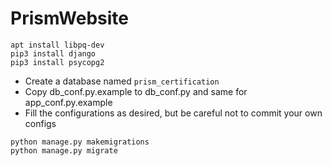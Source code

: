 # PrismWebsite

```
apt install libpq-dev
pip3 install django
pip3 install psycopg2
```
- Create a database named `prism_certification`
- Copy db_conf.py.example to db_conf.py and same for app_conf.py.example
- Fill the configurations as desired, but be careful not to commit your own configs

```
python manage.py makemigrations
python manage.py migrate
```